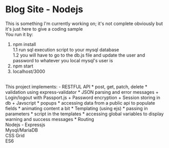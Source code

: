 # Blog Site - Nodejs
This is something I'm currently working on; it's not complete obviously but it's just here to give a coding sample<br>
You run it by:<br>
1.  npm install<br>
1.1 run sql execution script to your mysql database<br>
1.2 you will have to go to the db.js file and update the user and password to whatever you local mysql's user is <br>
2.  npm start<br>
3.  localhost/3000<br>
<br>
This project implements:
  - RESTFUL API 
     * post, get, patch, delete 
     * validation using express-validator
     * JSON parsing and error messages
+    Login/logout with Passport.js
+ Password encryption
+ Session storing in db
+ Javscript
     * popups
     * accessing data from a public api to populate fields
     * animating content a bit
  * Templating (using ejs)
     * passing in parameters
     * script in the templates
     * accessing global variables to display warning and success messages
  * Routing
<br>
Nodejs - Expressjs<br>
Mysql/MariaDB<br>
CSS Grid<br>
ES6
 
